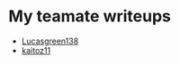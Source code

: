 # My teamate writeups

* [Lucasgreen138](https://github.com/lucasgreen138/CTF-Write-up/tree/main/FPTUHacking_CTF_2022)
* [kaitoz11](https://github.com/kaitoz11/CTFs/tree/main/FPTU%20Hacking%20CTF)
